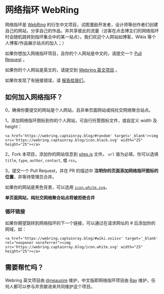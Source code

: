 # 网络指环 WebRing

网络指环是 [WebRing](https://wiki.xxiivv.com/webring) 的衍生中文项目，试图激励开发者，设计师等创作者们创建自己的网站，分享自己的作品，并共享彼此的流量（访客在点击博主们的网络指环时会随机跳转到指环集合中的某一站点）。我们欢迎个人网站如博客，Wikis 等个人博客/作品展示站点的加入；）

如果你想加入网络指环项目，且你的个人网站是中文的，请提交一个 [Pull Request](https://github.com/tvvocold/webring#如何加入网络指环) 。

如果你的个人网站是英文的，请提交到 [Webring 英文项目](https://github.com/XXIIVV/Webring#join-the-webring) 。

如果你发现了有链接错误，请 [报告给我们](https://github.com/tvvocold/webring/issues/new)。

## 如何加入网络指环？

0，确保你要提交的网站是个人网站，且非单页面网站或纯社交网络聚合站点。

1，添加网络指环图标到你的个人网站，可自行托管图标文件，或自定义 width 及 height：

```
<a href='https://webring.captainray.blog/#random' target='_blank'><img src='https://webring.captainray.blog/icon.black.svg' width="25" height="25"></a>
```

2，Fork 本项目，添加你的网站信息到 [sites.js](https://github.com/tvvocold/webring/edit/master/scripts/sites.js) 文件。 `url` 值为必填，你可以选填 `title`, `type`, `author`, `contact`, 或 `rss`。

3，提交一个 Pull Request，并在 PR 的描述中 **注明你的页面添加网络指环图标的位置**，并等待管理员合并。

如果你的网站是黑色背景，可以选用 [`icon.white.svg`](https://webring.captainray.blog/icon.white.svg)。

**单页面网站，纯社交网络聚合站点将被拒绝合并**


### 循环链接

如果你期望跳转到网络指环的下一个链接，可以通过在请求网址的 # 后添加你的网域，如：

```
<a href='https://webring.captainray.blog/#wiki.xxiivv' target='_blank' rel="noopener noreferrer"><img src='https://webring.captainray.blog/icon.white.svg' width="25" height="25"></a>
```


## 需要帮忙吗？

Webring 英文项目由 [@neauoire](https://twitter.com/neauoire) 维护，中文版即网络指环项目由 [Ray](https://github.com/tvvocold) 维护，任何人都可以参与并贡献进来共同维护这个项目。
